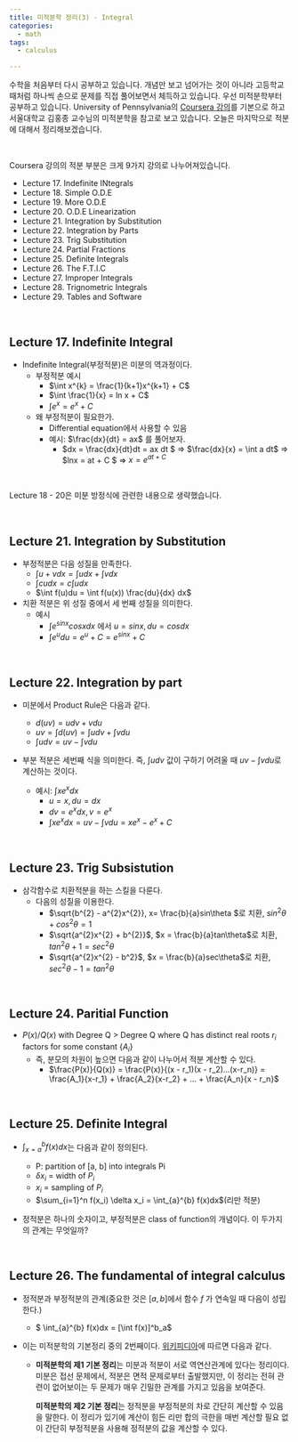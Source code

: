 ```yaml
---
title: 미적분학 정리(3) - Integral
categories:
  - math
tags:
  - calculus

---
```


수학을 처음부터 다시 공부하고 있습니다. 개념만 보고 넘어가는 것이 아니라 고등학교 때처럼 하나씩 손으로 문제를 직접 풀어보면서 체득하고 있습니다. 우선 미적분학부터 공부하고 있습니다. University of Pennsylvania의 [Coursera 강의](https://www.coursera.org/learn/single-variable-calculus/)를 기본으로 하고 서울대학교 김홍종 교수님의 미적분학을 참고로 보고 있습니다. 오늘은 마지막으로 적분에 대해서 정리해보겠습니다.

<br/>

Coursera 강의의 적분 부분은 크게 9가지 강의로 나누어져있습니다. 

- Lecture 17. Indefinite INtegrals
- Lecture 18. Simple O.D.E
- Lecture 19. More O.D.E
- Lecture 20. O.D.E Linearization
- Lecture 21. Integration by Substitution
- Lecture 22. Integration by Parts
- Lecture 23. Trig Substitution
- Lecture 24. Partial Fractions
- Lecture 25. Definite Integrals
- Lecture 26. The F.T.I.C
- Lecture 27. Improper Integrals
- Lecture 28. Trignometric Integrals
- Lecture 29. Tables and Software<br/>

<br/>

## Lecture 17. Indefinite Integral

- Indefinite Integral(부정적분)은 미분의 역과정이다.
  - 부정적분 예시
    - $\int x^{k} = \frac{1}{k+1}x^{k+1} + C​$
    - $\int \frac{1}{x} = ln x + C​$
    - $\int e^{x} = e^{x} + C$
  - 왜 부정적분이 필요한가.
    - Differential equation에서 사용할 수 있음
    - 예시: $\frac{dx}{dt} = ax$ 를 풀어보자.
      - $dx = \frac{dx}{dt}dt = ax dt $ $\Rightarrow$  $\frac{dx}{x} = \int a dt$ $\Rightarrow$ $lnx = at + C $ $\Rightarrow$ $x = e^{at+C}$ 

<br/>

Lecture 18 - 20은 미분 방정식에 관련한 내용으로 생략했습니다.

<br/>

## Lecture 21. Integration by Substitution

- 부정적분은 다음 성질을 만족한다.
  - $\int u + v dx = \int u dx + \int v dx$
  - $\int cu dx = c \int u dx$
  - $\int f(u)du = \int f(u(x)) \frac{du}{dx} dx$
- 치환 적분은 위 성질 중에서 세 번째 성질을 의미한다.
  - 예시
    - $\int e^{sinx}cosx dx$ 에서 $u = sinx, du = cosdx$
    - $\int e^{u}du = e^{u} + C = e^{sinx} + C$ 

<br/>

## Lecture 22. Integration by part

- 미분에서 Product Rule은 다음과 같다.
  - $d(uv) = u dv + v du$
  - $uv = \int d(uv) = \int u dv + \int v du$
  - $\int u dv = uv - \int v du$

- 부분 적분은 세번째 식을 의미한다. 즉, $\int u dv$ 값이 구하기 어려울 때 $uv - \int v du$로 계산하는 것이다.
  - 예시: $\int x e^{x}dx$
    - $u = x, du = dx$
    - $dv = e^{x}dx, v = e^{x}$  
    - $\int x e^{x} dx = uv - \int v du = x e^{x} - e^{x} + C$

<br/>

## Lecture 23. Trig Subsistution

- 삼각함수로 치환적분을 하는 스킬을 다룬다.
  - 다음의 성질을 이용한다.
    - $\sqrt{b^{2} - a^{2}x^{2}}, x= \frac{b}{a}sin\theta $로 치환, $sin^{2}\theta + cos^{2}\theta = 1$
    - $\sqrt{a^{2}x^{2} + b^{2}}$, $x = \frac{b}{a}tan\theta$로 치환, $tan^{2}\theta + 1 = sec^{2}\theta$
    - $\sqrt{a^{2}x^{2} - b^2}$, $x = \frac{b}{a}sec\theta$로 치환, $sec^{2}\theta - 1 = tan^{2}\theta$

<br/>

## Lecture 24. Paritial Function

- $P(x) / Q(x)$ with Degree Q > Degree Q where Q has distinct real roots ${r_i}$ factors for some constant {$A_i$}
  - 즉, 분모의 차원이 높으면 다음과 같이 나누어서 적분 계산할 수 있다.
    - $\frac{P(x)}{Q(x)} = \frac{P(x)}{(x - r_1)(x - r_2)...(x-r_n)} = \frac{A_1}{x-r_1} + \frac{A_2}{x-r_2} + ... + \frac{A_n}{x - r_n}$

<br/>

## Lecture 25. Definite Integral

- ${\int_{x=a}^b} f(x)dx$는 다음과 같이 정의된다.
  - P: partition of [a, b] into integrals Pi
  - $\delta x_i$ = width of $P_i$
  - $x_i$ = sampling of $P_i$
  - $\sum_{i=1}^n f(x_i) \delta x_i = \int_{a}^{b} f(x)dx​$(리만 적분)  

- 정적분은 하나의 숫자이고, 부정적분은 class of function의 개념이다. 이 두가지의 관계는 무엇일까?

<br/>

## Lecture 26. The fundamental of integral calculus

- 정적분과 부정적분의 관계(중요한 것은 $[a,b]$에서 함수 $f$ 가 연속일 때 다음이 성립한다.)
  - $ \int_{a}^{b} f(x)dx = [\int f(x)]^b_a$

- 이는 미적분학의 기본정리 중의 2번째이다. [위키피디아](https://ko.wikipedia.org/wiki/%EB%AF%B8%EC%A0%81%EB%B6%84%ED%95%99%EC%9D%98_%EA%B8%B0%EB%B3%B8%EC%A0%95%EB%A6%AC)에 따르면 다음과 같다.

  - **미적분학의 제1 기본 정리**는 미분과 적분이 서로 역연산관계에 있다는 정리이다. 미분은 접선 문제에서, 적분은 면적 문제로부터 출발했지만, 이 정리는 전혀 관련이 없어보이는 두 문제가 매우 긴밀한 관계를 가지고 있음을 보여준다.

    **미적분학의 제2 기본 정리**는 정적분을 부정적분의 차로 간단히 계산할 수 있음을 말한다. 이 정리가 있기에 계산이 힘든 리만 합의 극한을 매번 계산할 필요 없이 간단히 부정적분을 사용해 정적분의 값을 계산할 수 있다.

<br/>

